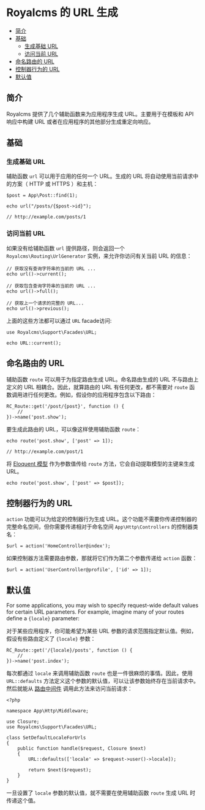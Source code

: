# Royalcms 的 URL 生成

- [简介](#introduction)
- [基础](#the-basics)
    - [生成基础 URL](#generating-basic-urls)
    - [访问当前 URL](#accessing-the-current-url)
- [命名路由的 URL](#urls-for-named-routes)
- [控制器行为的 URL](#urls-for-controller-actions)
- [默认值](#default-values)

<a name="introduction"></a>
## 简介

Royalcms 提供了几个辅助函数来为应用程序生成 URL。主要用于在模板和 API 响应中构建 URL 或者在应用程序的其他部分生成重定向响应。

<a name="the-basics"></a>
## 基础

<a name="generating-basic-urls"></a>
### 生成基础 URL

辅助函数 `url` 可以用于应用的任何一个 URL。生成的 URL 将自动使用当前请求中的方案（ HTTP 或 HTTPS ）和主机：

    $post = App\Post::find(1);
    
    echo url("/posts/{$post->id}");
    
    // http://example.com/posts/1

<a name="accessing-the-current-url"></a>
### 访问当前 URL

如果没有给辅助函数 `url` 提供路径，则会返回一个 `Royalcms\Routing\UrlGenerator` 实例，来允许你访问有关当前 URL 的信息：

    // 获取没有查询字符串的当前的 URL ...
    echo url()->current();
    
    // 获取包含查询字符串的当前的 URL ...
    echo url()->full();
    
    // 获取上一个请求的完整的 URL...
    echo url()->previous();

上面的这些方法都可以通过 `URL` facade访问:

    use Royalcms\Support\Facades\URL;
    
    echo URL::current();

<a name="urls-for-named-routes"></a>
##  命名路由的 URL

辅助函数 `route` 可以用于为指定路由生成 URL。命名路由生成的 URL 不与路由上定义的 URL 相耦合。因此，就算路由的 URL 有任何更改，都不需要对 `route` 函数调用进行任何更改。例如，假设你的应用程序包含以下路由：

    RC_Route::get('/post/{post}', function () {
        //
    })->name('post.show');

要生成此路由的 URL，可以像这样使用辅助函数 `route`：

    echo route('post.show', ['post' => 1]);
    
    // http://example.com/post/1
将 [Eloquent 模型](/docs/eloquent) 作为参数值传给 `route` 方法，它会自动提取模型的主键来生成 URL。

    echo route('post.show', ['post' => $post]);

<a name="urls-for-controller-actions"></a>
## 控制器行为的 URL

`action` 功能可以为给定的控制器行为生成 URL。这个功能不需要你传递控制器的完整命名空间，但你需要传递相对于命名空间 `App\Http\Controllers` 的控制器类名：

    $url = action('HomeController@index');
如果控制器方法需要路由参数，那就将它们作为第二个参数传递给 `action` 函数：

    $url = action('UserController@profile', ['id' => 1]);

<a name="default-values"></a>
## 默认值

For some applications, you may wish to specify request-wide default values for certain URL parameters. For example, imagine many of your routes define a `{locale}` parameter:

对于某些应用程序，你可能希望为某些 URL 参数的请求范围指定默认值。例如，假设有些路由定义了 `{locale}` 参数：

    RC_Route::get('/{locale}/posts', function () {
        //
    })->name('post.index');

每次都通过 `locale` 来调用辅助函数 `route` 也是一件很麻烦的事情。因此，使用 `URL::defaults` 方法定义这个参数的默认值，可以让该参数始终存在当前请求中。然后就能从 [路由中间件](/docs/middleware#assigning-middleware-to-routes) 调用此方法来访问当前请求：

    <?php
    
    namespace App\Http\Middleware;
    
    use Closure;
    use Royalcms\Support\Facades\URL;
    
    class SetDefaultLocaleForUrls
    {
        public function handle($request, Closure $next)
        {
            URL::defaults(['locale' => $request->user()->locale]);
    
            return $next($request);
        }
    }

一旦设置了 `locale` 参数的默认值，就不需要在使用辅助函数 `route` 生成 URL 时传递这个值。
